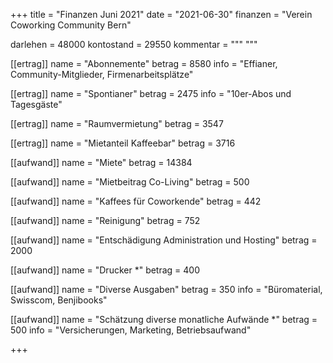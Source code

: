 +++
title = "Finanzen Juni 2021"
date = "2021-06-30"
finanzen = "Verein Coworking Community Bern"

darlehen = 48000
kontostand = 29550
kommentar = """
"""

[[ertrag]]
name = "Abonnemente"
betrag = 8580
info = "Effianer, Community-Mitglieder, Firmenarbeitsplätze"

[[ertrag]]
name = "Spontianer"
betrag = 2475
info = "10er-Abos und Tagesgäste"

[[ertrag]]
name = "Raumvermietung"
betrag = 3547

[[ertrag]]
name = "Mietanteil Kaffeebar"
betrag = 3716


[[aufwand]]
name = "Miete"
betrag = 14384

[[aufwand]]
name = "Mietbeitrag Co-Living"
betrag = 500

[[aufwand]]
name = "Kaffees für Coworkende"
betrag = 442

[[aufwand]]
name = "Reinigung"
betrag = 752

[[aufwand]]
name = "Entschädigung Administration und Hosting"
betrag = 2000

[[aufwand]]
name = "Drucker *"
betrag = 400

[[aufwand]]
name = "Diverse Ausgaben"
betrag = 350
info = "Büromaterial, Swisscom, Benjibooks"

[[aufwand]]
name = "Schätzung diverse monatliche Aufwände *"
betrag = 500
info = "Versicherungen, Marketing, Betriebsaufwand"

+++
